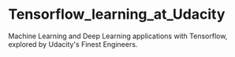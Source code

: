 # Tensorflow_learning_at_Udacity
Machine Learning and Deep Learning applications with Tensorflow, explored by Udacity's Finest Engineers.
